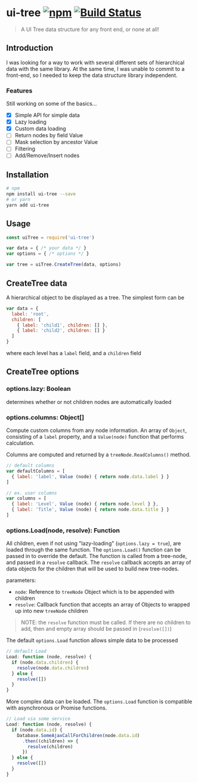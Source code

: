 # ui-tree [![npm](https://img.shields.io/npm/v/ui-tree.svg)](https://www.npmjs.com/package/ui-tree) [![Build Status](https://travis-ci.org/ptpaterson/ui-tree.svg?branch=master)](https://travis-ci.org/ptpaterson/ui-tree)

> A UI Tree data structure for any front end, or none at all!

## Introduction

I was looking for a way to work with several different sets of hierarchical data with the same library.  At the same time, I was unable to commit to a front-end, so I needed to keep the data structure library independent.

### Features

Still working on some of the basics...

- [x] Simple API for simple data
- [x] Lazy loading
- [x] Custom data loading
- [ ] Return nodes by field Value
- [ ] Mask selection by ancestor Value
- [ ] Filtering
- [ ] Add/Remove/Insert nodes

## Installation

``` bash
# npm
npm install ui-tree --save
# or yarn
yarn add ui-tree
```

## Usage

``` javascript
const uiTree = require('ui-tree')

var data = { /* your data */ }
var options = { /* options */ }

var tree = uiTree.CreateTree(data, options)
```

## CreateTree data
A hierarchical object to be displayed as a tree.  The simplest form can be

``` javascript
var data = {
  label: 'root',
  children: [
    { label: 'child1', children: [] },
    { label: 'child2', children: [] }
  ]
}
```

where each level has a `label` field, and a `children` field

## CreateTree options

### options.lazy: Boolean
determines whether or not children nodes are automatically loaded

### options.columns: Object[]
Compute custom columns from any node information.  An array of `Object`, consisting of a `label` property, and a `Value(node)` function that performs calculation.

Columns are computed and returned by a `treeNode.ReadColumns()` method.

``` javascript
// default columns
var defaultColumns = [
  { label: 'label', Value (node) { return node.data.label } }
]

// ex. user columns
var columns = [
  { label: 'Level', Value (node) { return node.level } },
  { label: 'Title', Value (node) { return node.data.title } }
]
```

### options.Load(node, resolve): Function
All children, even if not using "lazy-loading" (`options.lazy = true`), are loaded through the same function.  The `options.Load()` function can be passed in to override the default.  The function is called from a tree-node, and passed in a `resolve` callback.  The `resolve` callback accepts an array of data objects for the children that will be used to build new tree-nodes.

parameters:
- `node`: Reference to `treeNode` Object which is to be appended with children
- `resolve`: Callback function that accepts an array of Objects to wrapped up into new `treeNode` children

> NOTE: the `resolve` function must be called.  If there are no children to add, then and empty array should be passed in (`resolve([])`)

The default `options.Load` function allows simple data to be processed

``` javascript
// default Load
Load: function (node, resolve) {
  if (node.data.children) {
    resolve(node.data.children)
  } else {
    resolve([])
  }
}
```

More complex data can be loaded.  The `options.Load` function is compatible with asynchronous or Promise functions.

``` javascript
// Load via some service
Load: function (node, resolve) {
  if (node.data.id) {
    Database.SomeAjaxCallForChildren(node.data.id)
      .then((children) => {
        resolve(children)
      })
  } else {
    resolve([])
  }
}
```
